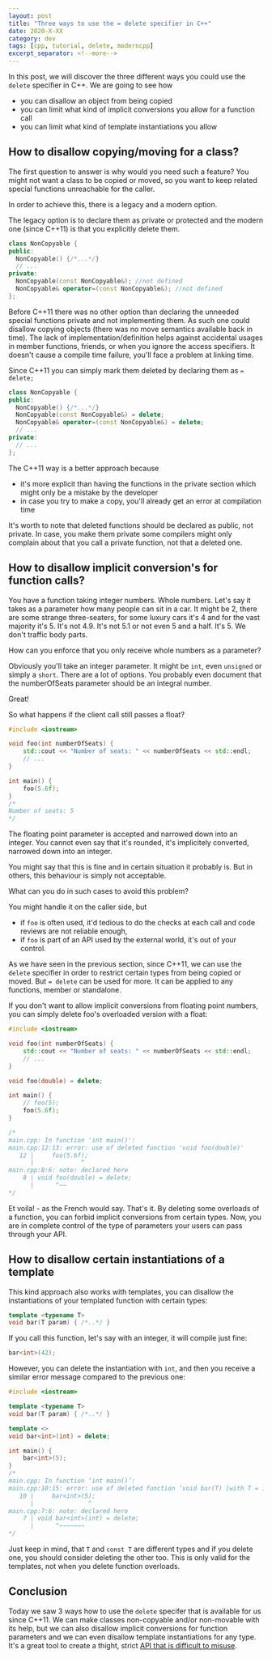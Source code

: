 ```yaml
---
layout: post
title: "Three ways to use the = delete specifier in C++"
date: 2020-X-XX
category: dev
tags: [cpp, tutorial, delete, moderncpp]
excerpt_separator: <!--more-->
---
```

In this post, we will discover the three different ways you could use the `delete` specifier in C++. We are going to see how 
- you can disallow an object from being copied
- you can limit what kind of implicit conversions you allow for a function call
- you can limit what kind of template instantiations you allow

## How to disallow copying/moving for a class?

The first question to answer is why would you need such a feature? You might not want a class to be copied or moved, so you want to keep related special functions unreachable for the caller.

In order to achieve this, there is a legacy and a modern option.

The legacy option is to declare them as private or protected and the modern one (since C++11) is that you explicitly delete them.

```cpp
class NonCopyable {
public:
  NonCopyable() {/*...*/}
  // ...
private:
  NonCopyable(const NonCopyable&); //not defined
  NonCopyable& operator=(const NonCopyable&); //not defined
};
```

Before C++11 there was no other option than declaring the unneeded special functions private and not implementing them. As such one could disallow copying objects (there was no move semantics available back in time). The lack of implementation/definition helps against accidental usages in member functions, friends, or when you ignore the access specifiers. It doesn't cause a compile time failure, you'll face a problem at linking time.

Since C++11 you can simply mark them deleted by declaring them as `= delete;`

```cpp
class NonCopyable {
public:
  NonCopyable() {/*...*/}
  NonCopyable(const NonCopyable&) = delete;
  NonCopyable& operator=(const NonCopyable&) = delete;
  // ...
private:
  // ...
};
```
The C++11 way is a better approach because 
- it's more explicit than having the functions in the private section which might only be a mistake by the developer
- in case you try to make a copy, you'll already get an error at compilation time

It's worth to note that deleted functions should be declared as public, not private. In case, you make them private some compilers might only complain about that you call a private function, not that a deleted one.

## How to disallow implicit conversion's for function calls?

You have a function taking integer numbers. Whole numbers. Let's say it takes as a parameter how many people can sit in a car. It might be 2, there are some strange three-seaters, for some luxury cars it's 4 and for the vast majority it's 5. It's not 4.9. It's not 5.1 or not even 5 and a half. It's 5. We don't traffic body parts.

How can you enforce that you only receive whole numbers as a parameter?

Obviously you'll take an integer parameter. It might be `int`, even `unsigned` or simply a `short`. There are a lot of options. You probably even document that the numberOfSeats parameter should be an integral number.

Great!

So what happens if the client call still passes a float?

```cpp
#include <iostream>

void foo(int numberOfSeats) {
    std::cout << "Number of seats: " << numberOfSeats << std::endl;
    // ...
}

int main() {
    foo(5.6f);
}
/*
Number of seats: 5
*/
```

The floating point parameter is accepted and narrowed down into an integer. You cannot even say that it's rounded, it's implicitely converted, narrowed down into an integer.

You might say that this is fine and in certain situation it probably is. But in others, this behaviour is simply not acceptable.

What can you do in such cases to avoid this problem?

You might handle it on the caller side, but 
- if `foo` is often used, it'd tedious to do the checks at each call and code reviews are not reliable enough,
- if `foo` is part of an API used by the external world, it's out of your control.

As we have seen in the previous section, since C++11, we can use the `delete` specifier in order to restrict certain types from being copied or moved. But `= delete` can be used for more. It can be applied to any functions, member or standalone.

If you don't want to allow implicit conversions from floating point numbers, you can simply delete foo's overloaded version with a float:

```cpp
#include <iostream>

void foo(int numberOfSeats) {
    std::cout << "Number of seats: " << numberOfSeats << std::endl;
    // ...
}

void foo(double) = delete;

int main() {
    // foo(5);
    foo(5.6f);
}

/*
main.cpp: In function 'int main()':
main.cpp:12:13: error: use of deleted function 'void foo(double)'
   12 |     foo(5.6f);
      |             ^
main.cpp:8:6: note: declared here
    8 | void foo(double) = delete;
      |      ^~~
*/
```

Et voila! - as the French would say. That's it. By deleting some overloads of a function, you can forbid implicit conversions from certain types. Now, you are in complete control of the type of parameters your users can pass through your API.

## How to disallow certain instantiations of a template

This kind approach also works with templates, you can disallow the instantiations of your templated function with certain types:

```cpp
template <typename T>
void bar(T param) { /*..*/ }
```

If you call this function, let's say with an integer, it will compile just fine:

```cpp
bar<int>(42);
```

However, you can delete the instantiation with `int`, and then you receive a similar error message compared to the previous one:

```cpp
#include <iostream>

template <typename T>
void bar(T param) { /*..*/ }

template <>
void bar<int>(int) = delete;

int main() {
    bar<int>(5);
}
/*
main.cpp: In function ‘int main()’:
main.cpp:10:15: error: use of deleted function ‘void bar(T) [with T = int]’
   10 |     bar<int>(5);
      |               ^
main.cpp:7:6: note: declared here
    7 | void bar<int>(int) = delete;
      |      ^~~~~~~~
*/
``` 
Just keep in mind, that `T` and `const T` are different types and if you delete one, you should consider deleting the other too. This is only valid for the templates, not when you delete function overloads.

## Conclusion

Today we saw 3 ways how to use the `delete` specifer that is available for us since C++11. We can make classes non-copyable and/or non-movable with its help, but we can also disallow implicit conversions for function parameters and we can even disallow template instantiations for any type. It's a great tool to create a thight, strict [API that is difficult to misuse](https://www.youtube.com/watch?v=nLSm3Haxz0I).